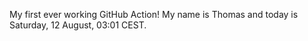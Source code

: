 My first ever working GitHub Action!
My name is Thomas and today is Saturday, 12 August, 03:01 CEST. 
